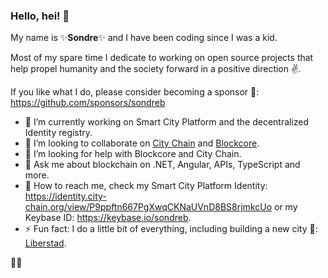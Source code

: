 ### Hello, hei! 👋

My name is ✨**Sondre**✨ and I have been coding since I was a kid.

Most of my spare time I dedicate to working on open source projects that help propel humanity and the society forward in a positive direction ✌️.

If you like what I do, please consider becoming a sponsor 🤑: https://github.com/sponsors/sondreb

- 🔨 I’m currently working on Smart City Platform and the decentralized Identity registry.
- 👯 I’m looking to collaborate on [City Chain](https://www.city-chain.org/) and [Blockcore](https://www.blockcore.net/).
- 🤔 I’m looking for help with Blockcore and City Chain.
- 💬 Ask me about blockchain on .NET, Angular, APIs, TypeScript and more.
- 💌 How to reach me, check my Smart City Platform Identity: https://identity.city-chain.org/view/P9ppftn667PgXwqCKNaUVnD8BS8rjmkcUo or my Keybase ID: https://keybase.io/sondreb.
- ⚡ Fun fact: I do a little bit of everything, including building a new city 🏡: [Liberstad](https://www.liberstad.com).

💛🖤
